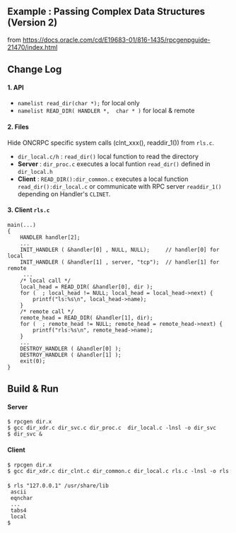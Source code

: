 

## Example : Passing Complex Data Structures (Version 2)
from  https://docs.oracle.com/cd/E19683-01/816-1435/rpcgenpguide-21470/index.html

## Change Log

#### 1. API 

- `namelist read_dir(char *);` for local only
- `namelist READ_DIR( HANDLER *,  char * )` for local & remote

#### 2. Files

Hide ONCRPC specific system calls (clnt_xxx(), readdir_1()) from `rls.c`. 

- `dir_local.c/h` : `read_dir()` local function to read the directory
- **Server** : `dir_proc.c` executes a local funtion `read_dir()` defined in `dir_local.h`
- **Client** : `READ_DIR():dir_common.c` executes a local function `read_dir():dir_local.c` or communicate with RPC server `readdir_1()` depending on Handler's `CLINET`.

#### 3. Client `rls.c`

```
main(...)
{
    HANDLER handler[2];
    ...
    INIT_HANDLER ( &handler[0] , NULL, NULL);     // handler[0] for local
    INIT_HANDLER ( &handler[1] , server, "tcp");  // handler[1] for remote
     ...
    /* local call */
    local_head = READ_DIR( &handler[0], dir );
    for (  ; local_head != NULL; local_head = local_head->next) {
	    printf("ls:%s\n", local_head->name);
    }
    /* remote call */
    remote_head = READ_DIR( &handler[1], dir);
    for (  ; remote_head != NULL; remote_head = remote_head->next) {
	    printf("rls:%s\n", remote_head->name);
    }
    ...
    DESTROY_HANDLER ( &handler[0] );
    DESTROY_HANDLER ( &handler[1] );
    exit(0);
}
```
## Build & Run 

#### Server

```
$ rpcgen dir.x
$ gcc dir_xdr.c dir_svc.c dir_proc.c  dir_local.c -lnsl -o dir_svc
$ dir_svc &
```
#### Client

```
$ rpcgen dir.x
$ gcc dir_xdr.c dir_clnt.c dir_common.c dir_local.c rls.c -lnsl -o rls 
```
#### 

```
$ rls "127.0.0.1" /usr/share/lib
 ascii
 eqnchar
 ...
 tabs4
 local
$
```
